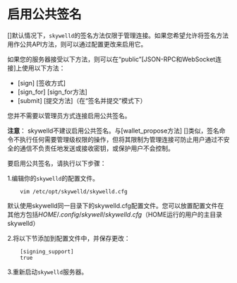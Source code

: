# 启用公共签名

[]默认情况下，`skywelld`的签名方法仅限于管理连接。如果您希望允许将签名方法用作公共API方法，则可以通过配置更改来启用它。

如果您的服务器接受以下方法，则可以在“public”[JSON-RPC和WebSocket连接]上使用以下方法：

- [sign] [签收方式]
- [sign_for] [sign_for方法]
- [submit] [提交方法]（在“签名并提交”模式下）

您并不需要以管理员方式连接启用公共签名。

**注意**： skywelld不建议启用公共签名。与[wallet_propose方法] []类似，签名命令不执行任何需要管理级权限的操作，但将其限制为管理连接可防止用户通过不安全的通信不负责任地发送或接收密钥，或保护用户不会控制。

要启用公共签名，请执行以下步骤：

1.编辑你的`skywelld`的配置文件。

        vim /etc/opt/skywelld/skywelld.cfg

默认使用skywelld同一目录下的skywelld.cfg配置文件。您可以放置​​配置文件在其他方包括$HOME/.config/skywell/skywelld.cfg（$HOME运行的用户的主目录skywelld）

2.将以下节添加到配置文件中，并保存更改：

        [signing_support]
        true

3.重新启动`skywelld`服务器。
